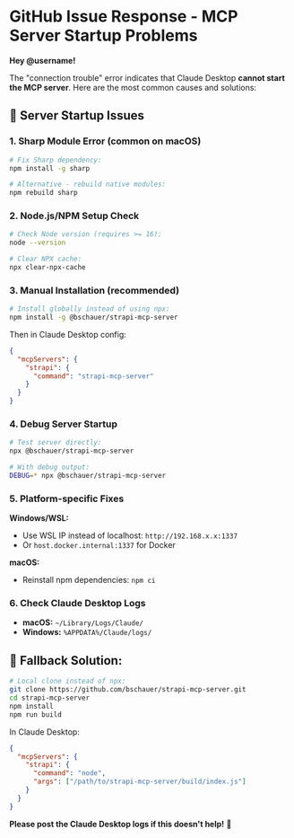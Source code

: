 # GitHub Issue Response - MCP Server Startup Problems

**Hey @username!**

The "connection trouble" error indicates that Claude Desktop **cannot start the MCP server**. Here are the most common causes and solutions:

## 🚨 **Server Startup Issues**

### 1. **Sharp Module Error (common on macOS)**
```bash
# Fix Sharp dependency:
npm install -g sharp

# Alternative - rebuild native modules:
npm rebuild sharp
```

### 2. **Node.js/NPM Setup Check**
```bash
# Check Node version (requires >= 16):
node --version

# Clear NPX cache:
npx clear-npx-cache
```

### 3. **Manual Installation (recommended)**
```bash
# Install globally instead of using npx:
npm install -g @bschauer/strapi-mcp-server
```

Then in Claude Desktop config:
```json
{
  "mcpServers": {
    "strapi": {
      "command": "strapi-mcp-server"
    }
  }
}
```

### 4. **Debug Server Startup**
```bash
# Test server directly:
npx @bschauer/strapi-mcp-server

# With debug output:
DEBUG=* npx @bschauer/strapi-mcp-server
```

### 5. **Platform-specific Fixes**

**Windows/WSL:**
- Use WSL IP instead of localhost: `http://192.168.x.x:1337`
- Or `host.docker.internal:1337` for Docker

**macOS:**
- Reinstall npm dependencies: `npm ci`

### 6. **Check Claude Desktop Logs**
- **macOS:** `~/Library/Logs/Claude/`
- **Windows:** `%APPDATA%/Claude/logs/`

## 🔧 **Fallback Solution:**
```bash
# Local clone instead of npx:
git clone https://github.com/bschauer/strapi-mcp-server.git
cd strapi-mcp-server
npm install
npm run build
```

In Claude Desktop:
```json
{
  "mcpServers": {
    "strapi": {
      "command": "node",
      "args": ["/path/to/strapi-mcp-server/build/index.js"]
    }
  }
}
```

**Please post the Claude Desktop logs if this doesn't help!** 🚀